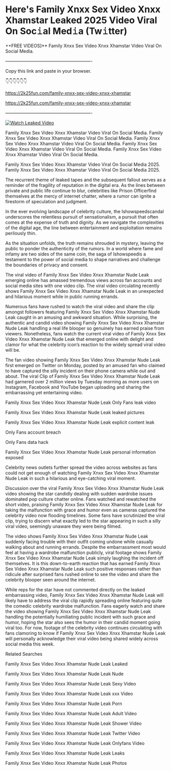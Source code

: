 # Here's Family Xnxx Sex Video Xnxx Xhamstar Leaked 2025 Video Viral On Soc𝚒al Med𝚒a (Tw𝚒tter)

++FREE VIDEOS]** Family Xnxx Sex Video Xnxx Xhamstar Video Viral On Social Media.

———————————————————-

Copy this link and paste in your browser.

👇👇👇👇👇👇

https://2k25fun.com/family-xnxx-sex-video-xnxx-xhamstar

https://2k25fun.com/family-xnxx-sex-video-xnxx-xhamstar

———————————————————-

[![Watch Leaked Video](https://miro.medium.com/v2/resize:fit:828/format:webp/1*cilzJN44JGOrTw9NJCrNHA.gif "Watch Leaked Video")](https://2k25fun.com/family-xnxx-sex-video-xnxx-xhamstar)

Family Xnxx Sex Video Xnxx Xhamstar Video Viral On Social Media. Family Xnxx Sex Video Xnxx Xhamstar Video Viral On Social Media. Family Xnxx Sex Video Xnxx Xhamstar Video Viral On Social Media. Family Xnxx Sex Video Xnxx Xhamstar Video Viral On Social Media. Family Xnxx Sex Video Xnxx Xhamstar Video Viral On Social Media.

Family Xnxx Sex Video Xnxx Xhamstar Video Viral On Social Media 2025. Family Xnxx Sex Video Xnxx Xhamstar Video Viral On Social Media 2025.

The recurrent theme of leaked tapes and the subsequent fallout serves as a reminder of the fragility of reputation in the digital era. As the lines between private and public life continue to blur, celebrities like Prison Officerfind themselves at the mercy of internet chatter, where a rumor can ignite a firestorm of speculation and judgment.

In the ever evolving landscape of celebrity culture, the Ishowspeedscandal underscores the relentless pursuit of sensationalism, a pursuit that often comes at the expense of truth and dignity. As we navigate the complexities of the digital age, the line between entertainment and exploitation remains perilously thin.

As the situation unfolds, the truth remains shrouded in mystery, leaving the public to ponder the authenticity of the rumors. In a world where fame and infamy are two sides of the same coin, the saga of Ishowspeedis a testament to the power of social media to shape narratives and challenge the boundaries of privacy and consent.

The viral video of Family Xnxx Sex Video Xnxx Xhamstar Nude Leak emerging online has amassed tremendous views across fan accounts and social media sites with one video clip. The viral video circulating recently shows Family Xnxx Sex Video Xnxx Xhamstar Nude Leak in an unexpected and hilarious moment while in public running errands.

Numerous fans have rushed to watch the viral video and share the clip amongst followers featuring Family Xnxx Sex Video Xnxx Xhamstar Nude Leak caught in an amusing and awkward situation. While surprising, the authentic and candid video showing Family Xnxx Sex Video Xnxx Xhamstar Nude Leak handling a real life blooper so genuinely has earned praise from viewers. Nonetheless, fans watch the current viral video of Family Xnxx Sex Video Xnxx Xhamstar Nude Leak that emerged online with delight and clamor for what the celebrity icon’s reaction to the widely spread viral video will be.

The fan video showing Family Xnxx Sex Video Xnxx Xhamstar Nude Leak first emerged on Twitter on Monday, posted by an amused fan who claimed to have captured the silly incident on their phone camera while out and about. The viral Clip of Family Xnxx Sex Video Xnxx Xhamstar Nude Leak had garnered over 2 million views by Tuesday morning as more users on Instagram, Facebook and YouTube began uploading and sharing the embarrassing yet entertaining video.

Family Xnxx Sex Video Xnxx Xhamstar Nude Leak Only Fans leak video

Family Xnxx Sex Video Xnxx Xhamstar Nude Leak leaked pictures

Family Xnxx Sex Video Xnxx Xhamstar Nude Leak explicit content leak

Only Fans account breach

Only Fans data hack

Family Xnxx Sex Video Xnxx Xhamstar Nude Leak personal information exposed

Celebrity news outlets further spread the video across websites as fans could not get enough of watching Family Xnxx Sex Video Xnxx Xhamstar Nude Leak in such a hilarious and eye-catching viral moment.

Discussion over the viral Family Xnxx Sex Video Xnxx Xhamstar Nude Leak video showing the star candidly dealing with sudden wardrobe issues dominated pop culture chatter online. Fans watched and rewatched the short video, praising Family Xnxx Sex Video Xnxx Xhamstar Nude Leak for taking the malfunction with grace and humor even as cameras captured the celebrity video now flooding timelines. Some fans have scrutinized the viral clip, trying to discern what exactly led to the star appearing in such a silly viral video, seemingly unaware they were being filmed.

The video shows Family Xnxx Sex Video Xnxx Xhamstar Nude Leak suddenly facing trouble with their outfit coming undone while casually walking about and running errands. Despite the embarrassment most would feel at having a wardrobe malfunction publicly, viral footage shows Family Xnxx Sex Video Xnxx Xhamstar Nude Leak simply laughing the incident off themselves. It is this down-to-earth reaction that has earned Family Xnxx Sex Video Xnxx Xhamstar Nude Leak such positive responses rather than ridicule after surprised fans rushed online to see the video and share the celebrity blooper seen around the internet.

While reps for the star have not commented directly on the leaked embarrassing video, Family Xnxx Sex Video Xnxx Xhamstar Nude Leak will likely have to address the viral clip rapidly spreading online featuring quite the comedic celebrity wardrobe malfunction. Fans eagerly watch and share the video showing Family Xnxx Sex Video Xnxx Xhamstar Nude Leak handling the potentially humiliating public incident with such grace and humor, hoping the star also sees the humor in their candid moment going viral too. For now, footage of the celebrity video continues circulating with fans clamoring to know if Family Xnxx Sex Video Xnxx Xhamstar Nude Leak will personally acknowledge their viral video being shared widely across social media this week.

Related Searches

Family Xnxx Sex Video Xnxx Xhamstar Nude Leak Leaked

Family Xnxx Sex Video Xnxx Xhamstar Nude Leak Nude

Family Xnxx Sex Video Xnxx Xhamstar Nude Leak Sexy Video

Family Xnxx Sex Video Xnxx Xhamstar Nude Leak xxx Video

Family Xnxx Sex Video Xnxx Xhamstar Nude Leak Porn

Family Xnxx Sex Video Xnxx Xhamstar Nude Leak Adult Video

Family Xnxx Sex Video Xnxx Xhamstar Nude Leak Shower Video

Family Xnxx Sex Video Xnxx Xhamstar Nude Leak Twitter Video

Family Xnxx Sex Video Xnxx Xhamstar Nude Leak Onlyfans Video

Family Xnxx Sex Video Xnxx Xhamstar Nude Leak Leaks

Family Xnxx Sex Video Xnxx Xhamstar Nude Leak Photos